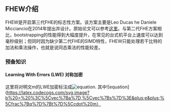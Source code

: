 ## FHEW介绍

FHEW是开启第三代FHE的标志性方案。该方案主要是Leo Ducas he Daniele Micciancio在2014年提出并设计。原始论文可以参考[这里](https://eprint.iacr.org/2014/816.pdf)。与第二代FHE方案相比，bootstrapping的性能得到大幅度提升，在常见的台式机平台上速度可以达到毫秒级别；但同时因为缺少第二代FHE的SIMD特性，FHEW只能处理若干比特的加法和乘法操作，也就是说同态乘法的性能较差。

### 预备知识
#### Learning With Errors (LWE) 对称加密
这里将对明文m的LWE加密标注成![equation](https://latex.codecogs.com/svg.image?LWE(m)=(\vec{a},b)). 其中![equation](https://latex.codecogs.com/svg.image?b%20=%20%3C%5Cvec%7Ba%7D,%5Cvec%7Bs%7D%3E&plus;e&plus;%5Cfrac%7Bq%7D%7Bt%7D%5Ccdot%20m）
